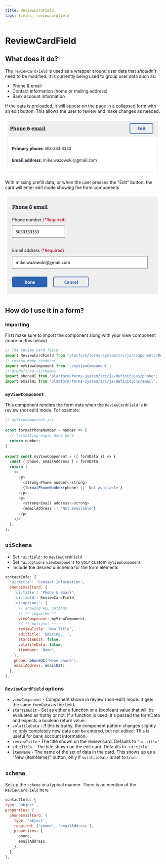 ```yaml
---
title: ReviewCardField
tags: fields, reviewcardfield
---
```


# ReviewCardField

## What does it do?

The `reviewCardField` is used as a wrapper around user data that _shouldn't_ need to be modified. It is currently being used to group user data such as:

- Phone & email
- Contact information (home or mailing address)
- Bank account information

If the data is preloaded, it will appear on the page in a collapsed form with an edit button. This allows the user to review and make changes as needed.

![](../../images/forms/reviewcardfield-collapsed.png)

With missing prefill data, or when the user presses the "Edit" button, the card will enter edit mode showing the form components

![](../../images/forms/reviewcardfield-edit.png)



## How do I use it in a form?


### Importing

First make sure to import the component along with your view component (more on this below)

```js
// The review card field
import ReviewCardField from 'platform/forms-system/src/js/components/ReviewCardField';
// review mode renderer
import myViewComponent from './myViewComponent';
// predefined uiSchemas
import phoneUI from 'platform/forms-system/src/js/definitions/phone';
import emailUI from 'platform/forms-system/src/js/definitions/email';
```

### `myViewComponent`

This component renders the form data when the `ReviewCardField` is in review (not edit) mode. For example:

```js
// myViewComponent.jsx

const formatPhoneNumber = number => {
  // formatting magic done here
  return number;
}

export const myViewComponent = ({ formData }) => {
  const { phone, emailAddress } = formData;
  return (
    <>
      <p>
        <strong>Phone number</strong>
        {formatPhoneNumber(phone) || 'Not available'}
      </p>
      <p>
        <strong>Email address</strong>
        {emailAddress || 'Not available'}
      </p>
    </>
  );
};
```

## `uiSchema`

- Set `'ui:field'` to `ReviewCardField`
- Set `'ui:options` `viewComponent` to your custom `myViewComponent`
- Include the desired uiSchema for the form elements

```js
contactInfo: {
  'ui:title': 'Contact Information',
  phoneEmailCard: {
    'ui:title': 'Phone & email',
    'ui:field': ReviewCardField,
    'ui:options': {
      // showing ALL options
      // ** required **
      viewComponent: myViewComponent,
      // ** optional **
      reviewTitle: 'New Title',
      editTitle: 'Editing...',
      startInEdit: false,
      volatileData: false,
      itemName: 'Name',
    },
    phone: phoneUI('Home phone'),
    emailAddress: emailUI(),
  },
},
```

### `ReviewCardField` options

- `viewComponent` - Component shown in review (non-edit) mode. It gets the same `formData` as the field.
- `startInEdit` - Set as either a function or a (boolean) value that will be evaluated as truthy or not. If a function is used, it's passed the formData and expects a boolean return value.
- `volatileData` - If this is truthy, the component pattern changes slightly so only completely new data can be entered, but not edited. This is useful for bank account information.
- `reviewTitle` - The title shown on the review card. Defaults to `'ui:title'`
- `editTitle` - The title shown on the edit card. Defaults to `'ui:title'`
- `itemName` - The name of the set of data in the card. This shows up as a "New {itemName}" button, only if `volatileData` is set to `true`.

## `schema`

Set up the `schema` in a typical manner. There is no mention of the `ReviewCardField` here

```js
contactInfo: {
type: 'object',
properties: {
  phoneEmailCard: {
    type: 'object',
    required: ['phone', 'emailAddress'],
    properties: {
      phone,
      emailAddress,
    },
  },
},
```

